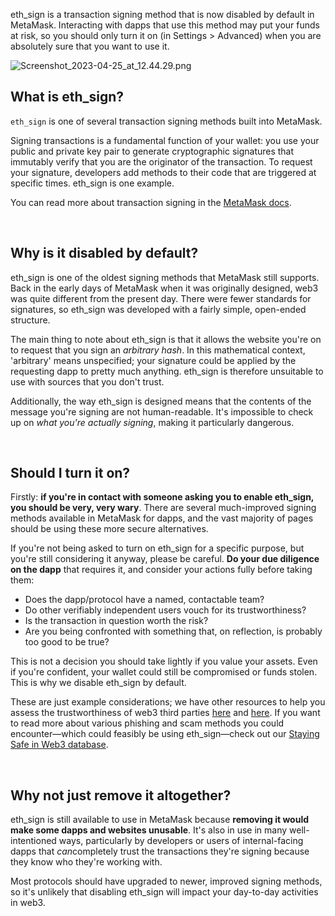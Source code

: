 eth\_sign is a transaction signing method that is now disabled by default in MetaMask. Interacting with dapps that use this method may put your funds at risk, so you should only turn it on (in Settings > Advanced) when you are absolutely sure that you want to use it.


![Screenshot_2023-04-25_at_12.44.29.png](https://support.metamask.io/hc/article_attachments/14864225705499)


What is eth\_sign?
------------------


`eth_sign` is one of several transaction signing methods built into MetaMask. 


Signing transactions is a fundamental function of your wallet: you use your public and private key pair to generate cryptographic signatures that immutably verify that you are the originator of the transaction. To request your signature, developers add methods to their code that are triggered at specific times. eth\_sign is one example.


You can read more about transaction signing in the [MetaMask docs](https://docs.metamask.io/guide/signing-data.html).


 


Why is it disabled by default?
------------------------------


eth\_sign is one of the oldest signing methods that MetaMask still supports. Back in the early days of MetaMask when it was originally designed, web3 was quite different from the present day. There were fewer standards for signatures, so eth\_sign was developed with a fairly simple, open-ended structure. 


The main thing to note about eth\_sign is that it allows the website you're on to request that you sign an *arbitrary hash*. In this mathematical context, 'arbitrary' means unspecified; your signature could be applied by the requesting dapp to pretty much anything. eth\_sign is therefore unsuitable to use with sources that you don't trust.


Additionally, the way eth\_sign is designed means that the contents of the message you're signing are not human-readable. It's impossible to check up on *what you're actually signing*, making it particularly dangerous. 


 


Should I turn it on?
--------------------


Firstly: **if you're in contact with someone asking you to enable eth\_sign, you should be very, very wary**. There are several much-improved signing methods available in MetaMask for dapps, and the vast majority of pages should be using these more secure alternatives. 


If you're not being asked to turn on eth\_sign for a specific purpose, but you're still considering it anyway, please be careful. **Do your due diligence on the dapp** that requires it, and consider your actions fully before taking them:


* Does the dapp/protocol have a named, contactable team?
* Do other verifiably independent users vouch for its trustworthiness?
* Is the transaction in question worth the risk?
* Are you being confronted with something that, on reflection, is probably too good to be true?


This is not a decision you should take lightly if you value your assets. Even if you're confident, your wallet could still be compromised or funds stolen. This is why we disable eth\_sign by default.


These are just example considerations; we have other resources to help you assess the trustworthiness of web3 third parties [here](https://support.metamask.io/hc/en-us/articles/10143114273563) and [here](https://support.metamask.io/hc/en-us/articles/4403988839451). If you want to read more about various phishing and scam methods you could encounter—which could feasibly be using eth\_sign—check out our [Staying Safe in Web3 database](https://support.metamask.io/hc/sections/11294597751963). 


 


Why not just remove it altogether?
----------------------------------


eth\_sign is still available to use in MetaMask because **removing it would make some dapps and websites unusable**. It's also in use in many well-intentioned ways, particularly by developers or users of internal-facing dapps that *can*completely trust the transactions they're signing because they know who they're working with. 


Most protocols should have upgraded to newer, improved signing methods, so it's unlikely that disabling eth\_sign will impact your day-to-day activities in web3. 

